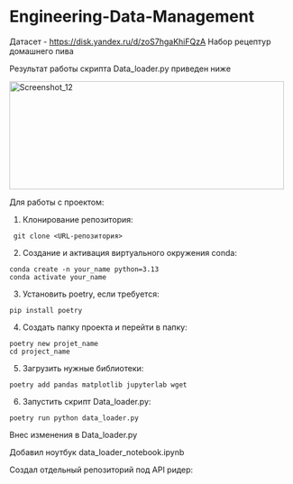 # Engineering-Data-Management
Датасет - https://disk.yandex.ru/d/zoS7hgaKhiFQzA
Набор рецептур домашнего пива 

Результат работы скрипта Data_loader.py приведен ниже

<img width="487" height="192" alt="Screenshot_12" src="https://github.com/user-attachments/assets/824dc842-ae9d-4c3b-b4f6-fac41d6b0115" />

Для работы с проектом:

1) Клонирование репозитория:

```  git clone <URL-репозитория>  ```

2) Создание и активация виртуального окружения conda:

```
conda create -n your_name python=3.13 
conda activate your_name
```

3) Установить poetry, если требуется:

```
pip install poetry
```
4) Создать папку проекта и перейти в папку:
```
poetry new projet_name
cd project_name
```
5) Загрузить нужные библиотеки:
```
poetry add pandas matplotlib jupyterlab wget
```
6) Запустить скрипт Data_loader.py:
```
poetry run python data_loader.py
```

Внес изменения в Data_loader.py 

Добавил ноутбук data_loader_notebook.ipynb

Создал отдельный репозиторий под API ридер: 
